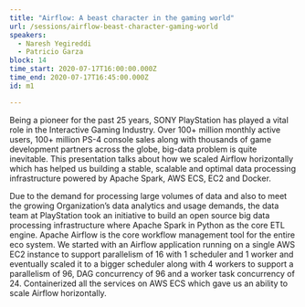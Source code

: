 ```yaml
---
title: "Airflow: A beast character in the gaming world"
url: /sessions/airflow-beast-character-gaming-world
speakers:
  - Naresh Yegireddi
  - Patricio Garza
block: 14
time_start: 2020-07-17T16:00:00.000Z
time_end: 2020-07-17T16:45:00.000Z
id: m1

---
```


Being a pioneer for the past 25 years, SONY PlayStation has played a vital role in the Interactive Gaming Industry. Over 100+ million monthly active users, 100+ million PS-4 console sales along with thousands of game development partners across the globe, big-data problem is quite inevitable. This presentation talks about how we scaled Airflow horizontally which has helped us building a stable, scalable and optimal data processing infrastructure powered by Apache Spark, AWS ECS, EC2 and Docker.

Due to the demand for processing large volumes of data and also to meet the growing Organization’s data analytics and usage demands, the data team at PlayStation took an initiative to build an open source big data processing infrastructure where Apache Spark in Python as the core ETL engine. Apache Airflow is the core workflow management tool for the entire eco system. We started with an Airflow application running on a single AWS EC2 instance to support parallelism of 16 with 1 scheduler and 1 worker and eventually scaled it to a bigger scheduler along with 4 workers to support a parallelism of 96, DAG concurrency of 96 and a worker task concurrency of 24. Containerized all the services on AWS ECS which gave us an ability to scale Airflow horizontally.